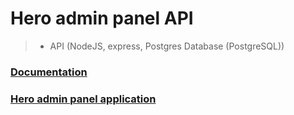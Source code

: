 # Hero admin panel API

> - API (NodeJS, express, Postgres Database (PostgreSQL))

### [Documentation](https://hero-admin-panel-server.vercel.app/api/docs)

### [Hero admin panel application](https://github.com/MaksymVolik/hero_admin_panel)
